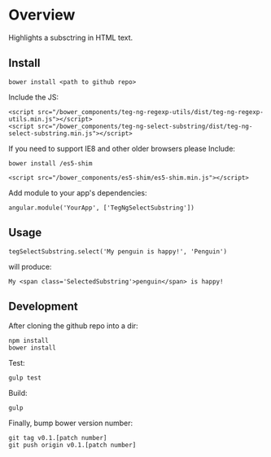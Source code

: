 # Overview

Highlights a subsctring in HTML text.

## Install

    bower install <path to github repo>

Include the JS:

    <script src="/bower_components/teg-ng-regexp-utils/dist/teg-ng-regexp-utils.min.js"></script>
    <script src="/bower_components/teg-ng-select-substring/dist/teg-ng-select-substring.min.js"></script>

If you need to support IE8 and other older browsers please Include:

    bower install /es5-shim

    <script src="/bower_components/es5-shim/es5-shim.min.js"></script>

Add module to your app's dependencies:

    angular.module('YourApp', ['TegNgSelectSubstring'])

## Usage

    tegSelectSubstring.select('My penguin is happy!', 'Penguin')

will produce:

    My <span class='SelectedSubstring'>penguin</span> is happy!


## Development

After cloning the github repo into a dir:

    npm install
    bower install

Test:

    gulp test

Build:

    gulp

Finally, bump bower version number:

    git tag v0.1.[patch number]
    git push origin v0.1.[patch number]



